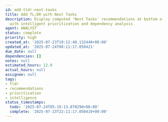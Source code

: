 ```yaml
---
id: add-tldr-next-tasks
title: Add TL;DR with Next Tasks
description: Display computed 'Next Tasks' recommendations at bottom of task list
  with intelligent prioritization and dependency analysis
agent: ANALYST
status: complete
priority: high
created_at: '2025-07-23T19:12:40.132440+00:00'
updated_at: '2025-07-24T08:11:17.050421'
due_date: null
dependencies: []
notes: null
estimated_hours: 12.0
actual_hours: null
assignee: null
tags:
- tldr
- recommendations
- prioritization
- intelligence
status_timestamps:
  todo: '2025-07-24T05:19:13.870290+00:00'
  complete: '2025-07-23T22:11:17.050419+00:00'
---
```


